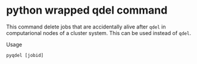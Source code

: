 # python wrapped qdel command
This command delete jobs that are accidentally alive after `qdel` in computarional nodes of a cluster system. This can be used instead of `qdel`.

Usage
```
pyqdel [jobid]
```